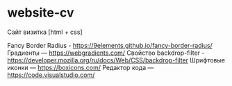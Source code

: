 # website-cv
Сайт визитка  [html + css]

Fancy Border Radius - https://9elements.github.io/fancy-border-radius/
Градиенты — https://webgradients.com/
Свойство backdrop-filter - https://developer.mozilla.org/ru/docs/Web/CSS/backdrop-filter
Шрифтовые иконки — https://boxicons.com/
Редактор кода — https://code.visualstudio.com/
